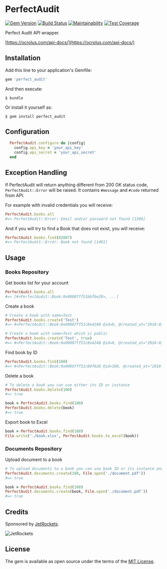 # PerfectAudit

[![Gem Version](https://badge.fury.io/rb/perfect_audit.svg)](https://badge.fury.io/rb/perfect_audit)
[![Build Status](https://travis-ci.org/jetrockets/perfect_audit.svg?branch=master)](https://travis-ci.org/jetrockets/perfect_audit)
[![Maintainability](https://api.codeclimate.com/v1/badges/f416de8dc8074f1b1588/maintainability)](https://codeclimate.com/github/jetrockets/perfect_audit/maintainability)
[![Test Coverage](https://api.codeclimate.com/v1/badges/f416de8dc8074f1b1588/test_coverage)](https://codeclimate.com/github/jetrockets/perfect_audit/test_coverage)

Perfect Audit API wrapper.

[https://ocrolus.com/api-docs/](https://ocrolus.com/api-docs/)

## Installation

Add this line to your application's Gemfile:

```ruby
gem 'perfect_audit'
```

And then execute:

    $ bundle

Or install it yourself as:

    $ gem install perfect_audit

## Configuration

``` ruby
  PerfectAudit.configure do |config|
    config.api_key = 'your_api_key'
    config.api_secret = 'your_api_secret'
  end
```

## Exception Handling

If PerfectAudit will return anything different from 200 OK status code, `PerfectAudit::Error` will be raised. It contains `#message` and `#code` returned from API.

For example with invalid credentials you will receive:

``` ruby
PerfectAudit.books.all
#=> PerfectAudit::Error: Email and/or password not found [1306]
```

And if you will try to find a Book that does not exist, you will receive:

``` ruby
PerfectAudit.books.find(82087)
#=> PerfectAudit::Error: Book not found [1401]
```

## Usage

### Books Repository

Get books list for your account

``` ruby
PerfectAudit.books.all
#=> [#<PerfectAudit::Book:0x00007ff51bbfbe28>, ...]
```

Create a book

``` ruby
# Create a book with name=Test
PerfectAudit.books.create('Test')
#=> #<PerfectAudit::Book:0x00007ff51c8e4248 @id=0, @created_at="2018-03-22T20:21:25Z", @name="Test", @public=false ...>

# Create a book with name=Test which is public
PerfectAudit.books.create('Test', true)
#=> #<PerfectAudit::Book:0x00007ff51c8e4248 @id=0, @created_at="2018-03-22T20:21:25Z", @name="Test", @public=true ...>
```

Find book by ID

``` ruby
PerfectAudit.books.find(100)
#=> #<PerfectAudit::Book:0x00007ff51c89f828 @id=100, @created_at="2018-03-22T20:48:54Z", @name="Test", @public=false ...>
```

Delete a book

``` ruby
# To delete a book you can use either its ID or instance
PerfectAudit.books.delete(100)
#=> true

book = PerfectAudit.books.find(100)
PerfectAudit.books.delete(book)
#=> true
```

Export book to Excel
``` ruby
book = PerfectAudit.books.find(100)
File.write('./book.xlsx', PerfectAudit.books.to_excel(book))
```

### Documents Repository

Upload document to a book

``` ruby
# To upload documents to a book you can use book ID or its instance and File
PerfectAudit.documents.create(100, File.open('./document.pdf'))
#=> true

book = PerfectAudit.books.find(100)
PerfectAudit.documents.create(book, File.open('./document.pdf'))
#=> true
```

## Credits

Sponsored by [JetRockets](http://www.jetrockets.pro).

![JetRockets](http://jetrockets.pro/JetRockets.jpg)

## License

The gem is available as open source under the terms of the [MIT License](http://opensource.org/licenses/MIT).

